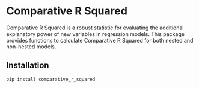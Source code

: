 # Comparative R Squared

Comparative R Squared is a robust statistic for evaluating the additional explanatory power of new variables in regression models. This package provides functions to calculate Comparative R Squared for both nested and non-nested models.

## Installation

```bash
pip install comparative_r_squared
